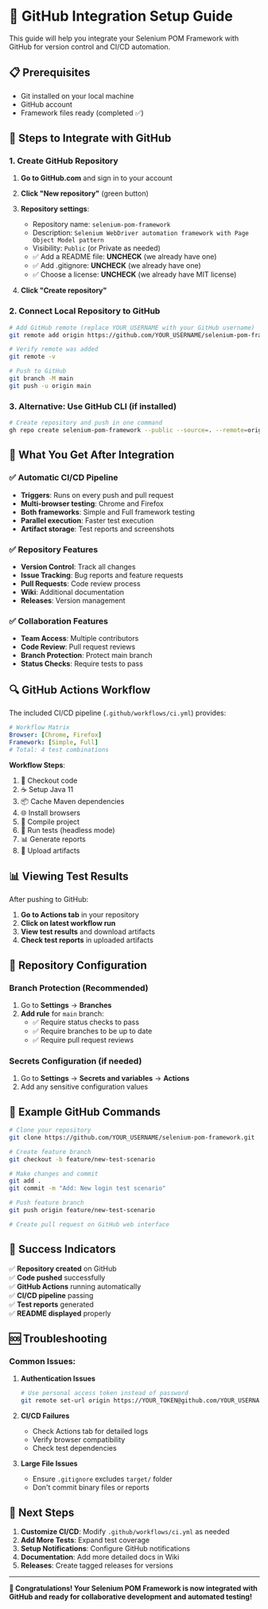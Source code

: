 # 🚀 GitHub Integration Setup Guide

This guide will help you integrate your Selenium POM Framework with GitHub for version control and CI/CD automation.

## 📋 Prerequisites

- Git installed on your local machine
- GitHub account
- Framework files ready (completed ✅)

## 🔧 Steps to Integrate with GitHub

### 1. Create GitHub Repository

1. **Go to GitHub.com** and sign in to your account
2. **Click "New repository"** (green button)
3. **Repository settings**:
   - Repository name: `selenium-pom-framework`
   - Description: `Selenium WebDriver automation framework with Page Object Model pattern`
   - Visibility: `Public` (or Private as needed)
   - ✅ Add a README file: **UNCHECK** (we already have one)
   - ✅ Add .gitignore: **UNCHECK** (we already have one)
   - ✅ Choose a license: **UNCHECK** (we already have MIT license)

4. **Click "Create repository"**

### 2. Connect Local Repository to GitHub

```bash
# Add GitHub remote (replace YOUR_USERNAME with your GitHub username)
git remote add origin https://github.com/YOUR_USERNAME/selenium-pom-framework.git

# Verify remote was added
git remote -v

# Push to GitHub
git branch -M main
git push -u origin main
```

### 3. Alternative: Use GitHub CLI (if installed)

```bash
# Create repository and push in one command
gh repo create selenium-pom-framework --public --source=. --remote=origin --push
```

## 🎯 What You Get After Integration

### ✅ **Automatic CI/CD Pipeline**
- **Triggers**: Runs on every push and pull request
- **Multi-browser testing**: Chrome and Firefox
- **Both frameworks**: Simple and Full framework testing
- **Parallel execution**: Faster test execution
- **Artifact storage**: Test reports and screenshots

### ✅ **Repository Features**
- **Version Control**: Track all changes
- **Issue Tracking**: Bug reports and feature requests  
- **Pull Requests**: Code review process
- **Wiki**: Additional documentation
- **Releases**: Version management

### ✅ **Collaboration Features**
- **Team Access**: Multiple contributors
- **Code Review**: Pull request reviews
- **Branch Protection**: Protect main branch
- **Status Checks**: Require tests to pass

## 🔍 GitHub Actions Workflow

The included CI/CD pipeline (`.github/workflows/ci.yml`) provides:

```yaml
# Workflow Matrix
Browser: [Chrome, Firefox]
Framework: [Simple, Full]
# Total: 4 test combinations
```

**Workflow Steps**:
1. 🔄 Checkout code
2. ☕ Setup Java 11
3. 📦 Cache Maven dependencies  
4. 🌐 Install browsers
5. 🔨 Compile project
6. 🧪 Run tests (headless mode)
7. 📊 Generate reports
8. 📎 Upload artifacts

## 📊 Viewing Test Results

After pushing to GitHub:

1. **Go to Actions tab** in your repository
2. **Click on latest workflow run**
3. **View test results** and download artifacts
4. **Check test reports** in uploaded artifacts

## 🔧 Repository Configuration

### Branch Protection (Recommended)
1. Go to **Settings** → **Branches**
2. **Add rule** for `main` branch:
   - ✅ Require status checks to pass
   - ✅ Require branches to be up to date
   - ✅ Require pull request reviews

### Secrets Configuration (if needed)
1. Go to **Settings** → **Secrets and variables** → **Actions**
2. Add any sensitive configuration values

## 📝 Example GitHub Commands

```bash
# Clone your repository
git clone https://github.com/YOUR_USERNAME/selenium-pom-framework.git

# Create feature branch
git checkout -b feature/new-test-scenario

# Make changes and commit
git add .
git commit -m "Add: New login test scenario"

# Push feature branch
git push origin feature/new-test-scenario

# Create pull request on GitHub web interface
```

## 🎉 Success Indicators

✅ **Repository created** on GitHub  
✅ **Code pushed** successfully  
✅ **GitHub Actions** running automatically  
✅ **CI/CD pipeline** passing  
✅ **Test reports** generated  
✅ **README displayed** properly  

## 🆘 Troubleshooting

### Common Issues:

1. **Authentication Issues**
   ```bash
   # Use personal access token instead of password
   git remote set-url origin https://YOUR_TOKEN@github.com/YOUR_USERNAME/selenium-pom-framework.git
   ```

2. **CI/CD Failures**
   - Check Actions tab for detailed logs
   - Verify browser compatibility
   - Check test dependencies

3. **Large File Issues**
   - Ensure `.gitignore` excludes `target/` folder
   - Don't commit binary files or reports

## 🔗 Next Steps

1. **Customize CI/CD**: Modify `.github/workflows/ci.yml` as needed
2. **Add More Tests**: Expand test coverage
3. **Setup Notifications**: Configure GitHub notifications
4. **Documentation**: Add more detailed docs in Wiki
5. **Releases**: Create tagged releases for versions

---

**🎉 Congratulations! Your Selenium POM Framework is now integrated with GitHub and ready for collaborative development and automated testing!**

